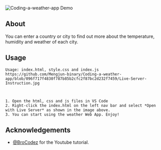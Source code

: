 ![Coding-a-weather-app Demo](https://github.com/user-attachments/assets/3fcd665c-f22b-42df-987d-757eb04e1ac4)

**About**
---
You can enter a country or city to find out more about the temperature, humidity and weather of each city.

**Usage**
---

```
Usage: index.html, style.css and index.js
https://github.com/Mengjun-binary/Coding-a-weather-app/blob/096f717f4830f787b85b2cfc2f87bc2d232f7459/Live-Server-Instruction.jpg



1. Open the html, css and js files in VS Code
2. Right-click the index.html on the left nav bar and select *Open with Live Server* as shown in the image above.
3. You can start using the weather Web App. Enjoy!
```


**Acknowledgements**
---

+ [@BroCodez](https://www.youtube.com/watch?v=VaDUGPMjzOM&list=PLZPZq0r_RZOO1zkgO4bIdfuLpizCeHYKv&index=81) for the Youtube tutorial.
